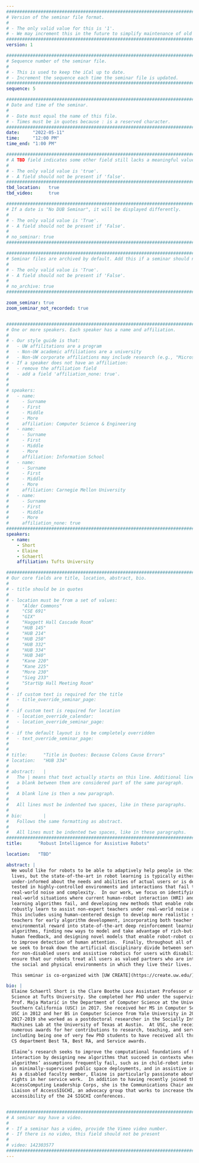 ```yaml
---
################################################################################
# Version of the seminar file format.
#
# - The only valid value for this is '1'.
# - We may increment this in the future to simplify maintenance of old seminars.
################################################################################
version: 1

################################################################################
# Sequence number of the seminar file.
#
# - This is used to keep the iCal up to date.
# - Increment the sequence each time the seminar file is updated.
################################################################################
sequence: 5

################################################################################
# Date and time of the seminar.
#
# - Date must equal the name of this file.
# - Times must be in quotes because : is a reserved character.
################################################################################
date:     "2022-05-11"
time:     "12:00 PM"
time_end: "1:00 PM"

################################################################################
# A TBD field indicates some other field still lacks a meaningful value.
#
# - The only valid value is 'true'.
# - A field should not be present if 'false'.
################################################################################
tbd_location:   true
tbd_video:      true

################################################################################
# If a date is "No DUB Seminar", it will be displayed differently.
#
# - The only valid value is 'True'.
# - A field should not be present if 'False'.
#
# no_seminar: true
################################################################################

################################################################################
# Seminar files are archived by default. Add this if a seminar should not be.
#
# - The only valid value is 'True'.
# - A field should not be present if 'False'.
#
# no_archive: true
################################################################################

zoom_seminar: true 
zoom_seminar_not_recorded: true 


################################################################################
# One or more speakers. Each speaker has a name and affiliation.
#
# - Our style guide is that:
#   - UW affilitations are a program
#   - Non-UW academic affiliations are a university
#   - Non-UW corporate affiliations may include research (e.g., "Microsoft Research")
# - If a speaker does not have an affiliation:
#   - remove the affiliation field
#   - add a field 'affiliation_none: true'.
#
#
# speakers:
#   - name: 
#     - Surname
#     - First
#     - Middle
#     - More
#     affiliation: Computer Science & Engineering 
#   - name: 
#     - Surname
#     - First
#     - Middle
#     - More
#     affiliation: Information School 
#   - name: 
#     - Surname
#     - First
#     - Middle
#     - More
#     affiliation: Carnegie Mellon University 
#   - name:
#     - Surname
#     - First
#     - Middle
#     - More
#     affiliation_none: true
################################################################################
speakers:
  - name: 
    - Short
    - Elaine
    - Schaertl
    affiliation: Tufts University 

################################################################################
# Our core fields are title, location, abstract, bio.
#
# - title should be in quotes
#
# - location must be from a set of values:
#     "Alder Commons"
#     "CSE 691"
#     "GIX"
#     "Haggett Hall Cascade Room"
#     "HUB 145"
#     "HUB 214"
#     "HUB 250"
#     "HUB 332"
#     "HUB 334"
#     "HUB 340"
#     "Kane 220"
#     "Kane 225"
#     "More 230"
#     "Sieg 233"
#     "StartUp Hall Meeting Room"
#
# - if custom text is required for the title
#   - title_override_seminar_page:
#
# - if custom text is required for location
#   - location_override_calendar:
#   - location_override_seminar_page:
#
# - if the default layout is to be completely overridden
#   - text_override_seminar_page:
#
#
# title:      "Title in Quotes: Because Colons Cause Errors"
# location:   "HUB 334"
#
# abstract:   |
#   The | means that text actually starts on this line. Additional lines without
#   a blank between them are considered part of the same paragraph.
#
#   A blank line is then a new paragraph.
#
#   All lines must be indented two spaces, like in these paragraphs.
#
# bio:        |
#   Follows the same formatting as abstract.
#
#   All lines must be indented two spaces, like in these paragraphs.
################################################################################
title:      "Robust Intelligence for Assistive Robots"

location:   "TBD"

abstract: |
  We would like for robots to be able to adaptively help people in their day-to-day 
  lives, but the state-of-the-art in robot learning is typically either 
  under-informed about the needs and abilities of actual users or is designed and 
  tested in highly-controlled environments and interactions that fail to reflect 
  real-world noise and complexity.  In our work, we focus on identifying the 
  real-world situations where current human-robot interaction (HRI) and robot 
  learning algorithms fail, and developing new methods that enable robots to 
  robustly learn to assist non-expert teachers under real-world noise and complexity.
  This includes using human-centered design to develop more realistic simulated 
  teachers for early algorithm development, incorporating both teacher and 
  environmental reward into state-of-the-art deep reinforcement learning 
  algorithms, finding new ways to model and take advantage of rich-but-noisy 
  human feedback, and designing novel models that enable robot-robot collaboration 
  to improve detection of human attention.  Finally, throughout all of this work, 
  we seek to break down the artificial disciplinary divide between service robotics 
  for non-disabled users and assistive robotics for users with disabilities, and 
  ensure that our robots treat all users as valued partners who are integrated into 
  the social and physical environments in which they live their lives.

  This seminar is co-organized with [UW CREATE](https://create.uw.edu/).

bio: |
  Elaine Schaertl Short is the Clare Boothe Luce Assistant Professor of Computer 
  Science at Tufts University. She completed her PhD under the supervision of 
  Prof. Maja Matarić in the Department of Computer Science at the University of 
  Southern California (USC) in 2017. She received her MS in Computer Science from 
  USC in 2012 and her BS in Computer Science from Yale University in 2010. From 
  2017-2019 she worked as a postdoctoral researcher in the Socially Intelligent 
  Machines Lab at the University of Texas at Austin.  At USC, she received 
  numerous awards for her contributions to research, teaching, and service, 
  including being one of very few PhD students to have received all three of the 
  CS department Best TA, Best RA, and Service awards.  

  Elaine’s research seeks to improve the computational foundations of human-robot 
  interaction by designing new algorithms that succeed in contexts where other 
  algorithms’ assumptions frequently fail, such as in child-robot interaction, 
  in minimally-supervised public space deployments, and in assistive interactions.   
  As a disabled faculty member, Elaine is particularly passionate about disability 
  rights in her service work.  In addition to having recently joined the new 
  AccessComputing Leadership Corps, she is the Communications Chair and Community 
  Liaison of AccessSIGCHI, an advocacy group that works to increase the 
  accessibility of the 24 SIGCHI conferences.


################################################################################
# A seminar may have a video.
#
# - If a seminar has a video, provide the Vimeo video number.
# - If there is no video, this field should not be present
#
# video: 142303577
################################################################################
---
```

